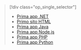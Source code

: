 > [!div class="op_single_selector"]
> * [Prima app .NET](../articles/app-service-web/app-service-web-get-started-dotnet-cli-nodejs.md)
> * [Primo sito HTML](../articles/app-service-web/app-service-web-get-started-html-cli-nodejs.md)
> * [Prima app Java](../articles/app-service-web/app-service-web-get-started-java.md)
> * [Prima app Node.js](../articles/app-service-web/app-service-web-get-started-nodejs-cli-nodejs.md)
> * [Prima app PHP](../articles/app-service-web/app-service-web-get-started-php-cli-nodejs.md)
> * [Prima app Python](../articles/app-service-web/app-service-web-get-started-python-cli-nodejs.md)
